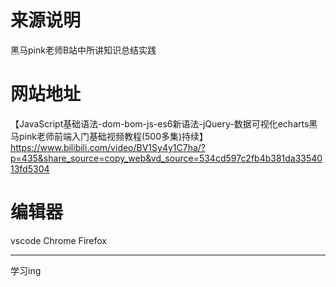 # 来源说明
黑马pink老师B站中所讲知识总结实践
# 网站地址
【JavaScript基础语法-dom-bom-js-es6新语法-jQuery-数据可视化echarts黑马pink老师前端入门基础视频教程(500多集)持续】 https://www.bilibili.com/video/BV1Sy4y1C7ha/?p=435&share_source=copy_web&vd_source=534cd597c2fb4b381da3354013fd5304

# 编辑器
vscode Chrome Firefox

---
学习ing

